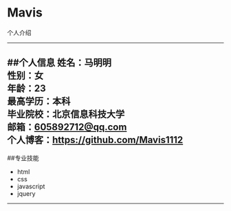 # Mavis
个人介绍</br>

---

##个人信息
姓名：马明明</br>
性别：女</br>
年龄：23</br>
最高学历：本科</br>
毕业院校：北京信息科技大学</br>
邮箱：605892712@qq.com</br>
个人博客：https://github.com/Mavis1112 </br>
---

##专业技能
- html
- css
- javascript
- jquery
---
